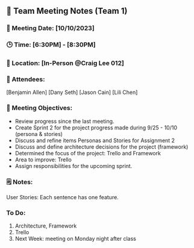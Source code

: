 ## 📝 Team Meeting Notes (Team 1)
### 📅 Meeting Date: [10/10/2023]
### 🕒 Time: [6:30PM] - [8:30PM]
### 📍 Location: [In-Person @Craig Lee 012]


### 📣 Attendees:
[Benjamin Allen]
[Dany Seth]
[Jason Cain]
[Lili Chen]

### 🎯 Meeting Objectives:
- Review progress since the last meeting.
- Create Sprint 2 for the project progress made during 9/25 - 10/10 (persona & stories)
- Discuss and refine items Personas and Stories for Assignment 2
- Discuss and define architecture decisions for the project (framework)
- Determined the focus of the project: Trello and Framework
- Area to improve: Trello
- Assign responsibilities for the upcoming sprint.



### 🗒️ Notes:


User Stories:
Each sentence has one feature.
### To Do:
1) Architecture, Framework
2) Trello
3) Next Week: meeting on Monday night after class

